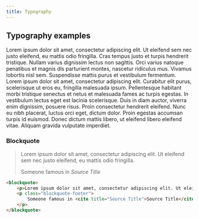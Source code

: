 ```yaml
---
title: Typography
---
```


## Typography examples

Lorem ipsum dolor sit amet, consectetur adipiscing elit. Ut eleifend sem nec justo eleifend, eu mattis odio fringilla. Cras tempus justo et turpis hendrerit tristique. Nullam varius dignissim lectus non sagittis. Orci varius natoque penatibus et magnis dis parturient montes, nascetur ridiculus mus. Vivamus lobortis nisl sem. Suspendisse mattis purus et vestibulum fermentum. Lorem ipsum dolor sit amet, consectetur adipiscing elit. Curabitur elit purus, scelerisque ut eros eu, fringilla malesuada ipsum. Pellentesque habitant morbi tristique senectus et netus et malesuada fames ac turpis egestas. In vestibulum lectus eget est lacinia scelerisque. Duis in diam auctor, viverra enim dignissim, posuere risus. Proin consectetur hendrerit eleifend. Nunc eu nibh placerat, luctus orci eget, dictum dolor. Proin egestas accumsan turpis id euismod. Donec dictum mattis libero, ut eleifend libero eleifend vitae. Aliquam gravida vulputate imperdiet.

### Blockquote

<blockquote>
    <p>Lorem ipsum dolor sit amet, consectetur adipiscing elit. Ut eleifend sem nec justo eleifend, eu mattis odio fringilla.</p>
    <p class="blockquote-footer">
        Someone famous in <cite title="Source Title">Source Title</cite>
    </p>
</blockquote>

```html
<blockquote>
    <p>Lorem ipsum dolor sit amet, consectetur adipiscing elit. Ut eleifend sem nec justo eleifend, eu mattis odio fringilla.</p>
    <p class="blockquote-footer">
        Someone famous in <cite title="Source Title">Source Title</cite>
    </p>
</blockquote>
```